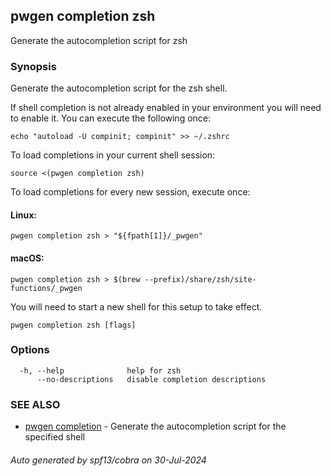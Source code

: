 ## pwgen completion zsh

Generate the autocompletion script for zsh

### Synopsis

Generate the autocompletion script for the zsh shell.

If shell completion is not already enabled in your environment you will need
to enable it.  You can execute the following once:

	echo "autoload -U compinit; compinit" >> ~/.zshrc

To load completions in your current shell session:

	source <(pwgen completion zsh)

To load completions for every new session, execute once:

#### Linux:

	pwgen completion zsh > "${fpath[1]}/_pwgen"

#### macOS:

	pwgen completion zsh > $(brew --prefix)/share/zsh/site-functions/_pwgen

You will need to start a new shell for this setup to take effect.


```
pwgen completion zsh [flags]
```

### Options

```
  -h, --help              help for zsh
      --no-descriptions   disable completion descriptions
```

### SEE ALSO

* [pwgen completion](pwgen_completion.md)	 - Generate the autocompletion script for the specified shell

###### Auto generated by spf13/cobra on 30-Jul-2024
